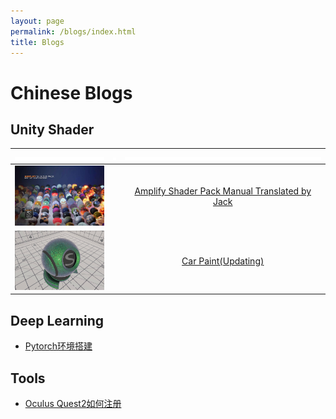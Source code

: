 ```yaml
---
layout: page
permalink: /blogs/index.html
title: Blogs
---
```


# Chinese Blogs

## Unity Shader

| ![](./blogs.assets/x300.jpg)                               | ![](./blogs.assets/x10.jpg) |                ![](./blogs.assets/x600.jpg)                 |
| ---------------------------------------------------------- | --------------------------- | :---------------------------------------------------------: |
| <img src ="/blogs.assets/ase.jpg" style="zoom: 33%;"  >    |                             | [Amplify Shader Pack Manual Translated by Jack](/blogs/ase) |
| <img src ="/blogs.assets/carpaint.jpg" style="zoom: 33%;"> |                             |           [Car Paint(Updating)](/blogs/carpaint)            |

## Deep Learning

- [Pytorch环境搭建](/blogs/buildpytorch)

## Tools

- [Oculus Quest2如何注册](/blogs/quest2)

